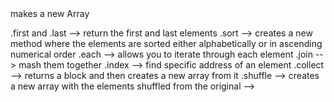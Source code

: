 <!-- Array.new --> makes a new Array
.first and .last --> return the first and last elements
.sort --> creates a new method where the elements are sorted either alphabetically or in ascending numerical order
.each --> allows you to iterate through each element
.join --> mash them together
.index --> find specific address of an element
.collect --> returns a block and then creates a new array from it
.shuffle --> creates a new array with the elements shuffled from the original -->
